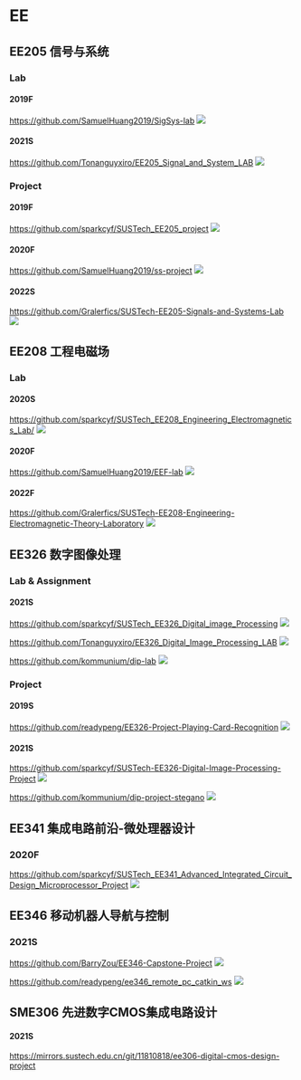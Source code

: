 # EE

## EE205 信号与系统

### Lab

#### 2019F

https://github.com/SamuelHuang2019/SigSys-lab
![](https://img.shields.io/github/last-commit/SamuelHuang2019/SigSys-lab)

#### 2021S

https://github.com/Tonanguyxiro/EE205_Signal_and_System_LAB
![](https://img.shields.io/github/last-commit/Tonanguyxiro/EE205_Signal_and_System_LAB)

### Project

#### 2019F

https://github.com/sparkcyf/SUSTech_EE205_project
![](https://img.shields.io/github/last-commit/sparkcyf/SUSTech_EE205_project)

#### 2020F

https://github.com/SamuelHuang2019/ss-project
![](https://img.shields.io/github/last-commit/SamuelHuang2019/ss-project)

#### 2022S

https://github.com/Gralerfics/SUSTech-EE205-Signals-and-Systems-Lab ![](https://img.shields.io/github/last-commit/Gralerfics/SUSTech-EE205-Signals-and-Systems-Lab)

## EE208 工程电磁场

### Lab

#### 2020S

https://github.com/sparkcyf/SUSTech_EE208_Engineering_Electromagnetics_Lab/ ![](https://img.shields.io/github/last-commit/sparkcyf/SUSTech_EE208_Engineering_Electromagnetics_Lab)

#### 2020F

https://github.com/SamuelHuang2019/EEF-lab
![](https://img.shields.io/github/last-commit/SamuelHuang2019/EEF-lab)

#### 2022F

https://github.com/Gralerfics/SUSTech-EE208-Engineering-Electromagnetic-Theory-Laboratory ![](https://img.shields.io/github/last-commit/Gralerfics/SUSTech-EE208-Engineering-Electromagnetic-Theory-Laboratory)

## EE326 数字图像处理

### Lab & Assignment

#### 2021S

https://github.com/sparkcyf/SUSTech_EE326_Digital_image_Processing
![](https://img.shields.io/github/last-commit/sparkcyf/SUSTech_EE326_Digital_image_Processing)

https://github.com/Tonanguyxiro/EE326_Digital_Image_Processing_LAB
![](https://img.shields.io/github/last-commit/Tonanguyxiro/EE326_Digital_Image_Processing_LAB)

https://github.com/kommunium/dip-lab
![](https://img.shields.io/github/last-commit/kommunium/dip-lab)

### Project

#### 2019S

https://github.com/readypeng/EE326-Project-Playing-Card-Recognition
![](https://img.shields.io/github/last-commit/readypeng/EE326-Project-Playing-Card-Recognition)

#### 2021S

https://github.com/sparkcyf/SUSTech-EE326-Digital-Image-Processing-Project
![](https://img.shields.io/github/last-commit/sparkcyf/SUSTech-EE326-Digital-Image-Processing-Project)

https://github.com/kommunium/dip-project-stegano
![](https://img.shields.io/github/last-commit/kommunium/dip-project-stegano)

## EE341 集成电路前沿-微处理器设计

### 2020F

https://github.com/sparkcyf/SUSTech_EE341_Advanced_Integrated_Circuit_Design_Microprocessor_Project
![](https://img.shields.io/github/last-commit/sparkcyf/SUSTech_EE341_Advanced_Integrated_Circuit_Design_Microprocessor_Project)

## EE346 移动机器人导航与控制

### 2021S

https://github.com/BarryZou/EE346-Capstone-Project
![](https://img.shields.io/github/last-commit/BarryZou/EE346-Capstone-Project)


https://github.com/readypeng/ee346_remote_pc_catkin_ws
![](https://img.shields.io/github/last-commit/readypeng/ee346_remote_pc_catkin_ws)

## SME306 先进数字CMOS集成电路设计

#### 2021S

https://mirrors.sustech.edu.cn/git/11810818/ee306-digital-cmos-design-project
